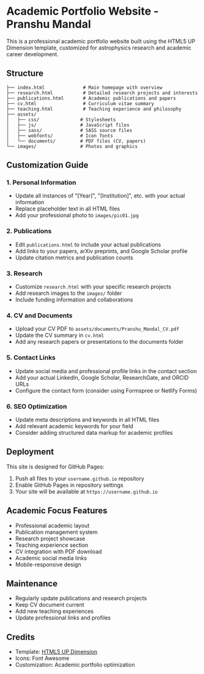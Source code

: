 # Academic Portfolio Website - Pranshu Mandal

This is a professional academic portfolio website built using the HTML5 UP Dimension template, customized for astrophysics research and academic career development.

## Structure

```
├── index.html              # Main homepage with overview
├── research.html           # Detailed research projects and interests
├── publications.html       # Academic publications and papers
├── cv.html                 # Curriculum vitae summary
├── teaching.html           # Teaching experience and philosophy
├── assets/
│   ├── css/               # Stylesheets
│   ├── js/                # JavaScript files
│   ├── sass/              # SASS source files
│   ├── webfonts/          # Icon fonts
│   └── documents/         # PDF files (CV, papers)
└── images/                # Photos and graphics
```

## Customization Guide

### 1. Personal Information
- Update all instances of "[Year]", "[Institution]", etc. with your actual information
- Replace placeholder text in all HTML files
- Add your professional photo to `images/pic01.jpg`

### 2. Publications
- Edit `publications.html` to include your actual publications
- Add links to your papers, arXiv preprints, and Google Scholar profile
- Update citation metrics and publication counts

### 3. Research
- Customize `research.html` with your specific research projects
- Add research images to the `images/` folder
- Include funding information and collaborations

### 4. CV and Documents
- Upload your CV PDF to `assets/documents/Pranshu_Mandal_CV.pdf`
- Update the CV summary in `cv.html`
- Add any research papers or presentations to the documents folder

### 5. Contact Links
- Update social media and professional profile links in the contact section
- Add your actual LinkedIn, Google Scholar, ResearchGate, and ORCID URLs
- Configure the contact form (consider using Formspree or Netlify Forms)

### 6. SEO Optimization
- Update meta descriptions and keywords in all HTML files
- Add relevant academic keywords for your field
- Consider adding structured data markup for academic profiles

## Deployment

This site is designed for GitHub Pages:

1. Push all files to your `username.github.io` repository
2. Enable GitHub Pages in repository settings
3. Your site will be available at `https://username.github.io`

## Academic Focus Features

- Professional academic layout
- Publication management system
- Research project showcase
- Teaching experience section
- CV integration with PDF download
- Academic social media links
- Mobile-responsive design

## Maintenance

- Regularly update publications and research projects
- Keep CV document current
- Add new teaching experiences
- Update professional links and profiles

## Credits

- Template: [HTML5 UP Dimension](https://html5up.net/dimension)
- Icons: Font Awesome
- Customization: Academic portfolio optimization
